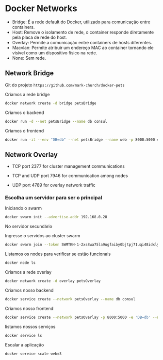 # Docker Networks

- Bridge: É a rede default do Docker, utilizado para comunicação entre containers.
- Host: Remove o isolamento de rede, o container responde diretamente pela placa de rede do host.
- Overlay: Permite a comunicação entre containers de hosts diferentes.
- Macvlan: Permite atribuir um endereço MAC ao container tornando ele visível como um dispositivo 
físico na rede.
- None: Sem rede.

## Network Bridge

Git do projeto `https://github.com/mark-church/docker-pets`

Criamos a rede bridge

```bash
docker network create -d bridge petsBridge
```

Criamos o backend

```bash
docker run -d --net petsBridge --name db consul
```

Criamos o frontend

```bash
docker run -it --env "DB=db" --net petsBridge --name web -p 8000:5000 chrch/docker-pets:1.0
```

## Network Overlay

- TCP port 2377 for cluster management communications

- TCP and UDP port 7946 for communication among nodes

- UDP port 4789 for overlay network traffic

### Escolha um servidor para ser o principal

Iniciando o swarm

```bash
docker swarm init --advertise-addr 192.168.0.28
```

No servidor secundário

Ingresse o servidos ao cluster swarm

```bash
docker swarm join --token SWMTKN-1-2xs8wa75la9ugfaiby0bjtpj71uqi48idxlykvjyft6g45lypo-30uglrk1mhg1yplvptarhp7cv 192.168.0.28:2377
```

Listamos os nodes para verificar se estão funcionais

```bash
docker node ls
```

Criamos a rede overlay

```bash
docker network create -d overlay petsOverlay
```

Criamos nosso backend

```bash
docker service create --network petsOverlay --name db consul
```

Criamos nosso frontend

```bash
docker service create --network petsOverlay -p 8000:5000 -e 'DB=db' --name web chrch/docker-pets:1.0
```

listamos nossos serviços

```bash
docker service ls
```

Escalar a aplicação

```bash
docker service scale web=3
```
